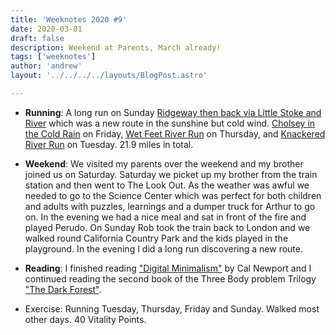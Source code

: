 ```yaml
---
title: 'Weeknotes 2020 #9'
date: 2020-03-01
draft: false
description: Weekend at Parents, March already!
tags: ['weeknotes']
author: 'andrew'
layout: '../../../../layouts/BlogPost.astro'

---
```

- **Running**: A long run on Sunday [Ridgeway then back via Little Stoke and River](https://www.strava.com/activities/3145680620) which was a new route in the sunshine but cold wind. [Cholsey in the Cold Rain](https://www.strava.com/activities/3138816538) on Friday, [Wet Feet River Run](https://www.strava.com/activities/3136598327) on Thursday, and [Knackered River Run](https://www.strava.com/activities/3131238220) on Tuesday. 21.9 miles in total.

- **Weekend**: We visited my parents over the weekend and my brother joined us on Saturday. Saturday we picket up my brother from the train station and then went to The Look Out. As the weather was awful we needed to go to the Science Center which was perfect for both children and adults with puzzles, learnings and a dumper truck for Arthur to go on. In the evening we had a nice meal and sat in front of the fire and played Perudo. On Sunday Rob took the train back to London and we walked round California Country Park and the kids played in the playground. In the evening I did a long run discovering a new route.

- **Reading**: I finished reading ["Digital Minimalism"](https://www.calnewport.com/books/digital-minimalism/) by Cal Newport and I continued reading the second book of the Three Body problem Trilogy ["The Dark Forest"](https://www.goodreads.com/book/show/23168817-the-dark-forest).

- Exercise: Running Tuesday, Thursday, Friday and Sunday. Walked most other days. 40 Vitality Points.

